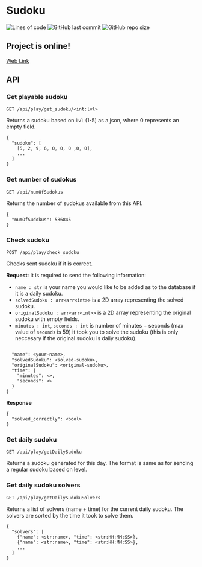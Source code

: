 # Sudoku
![Lines of code](https://img.shields.io/tokei/lines/github/NikolSkvarilova/Sudoku?color=7f6afc&style=for-the-badge)
![GitHub last commit](https://img.shields.io/github/last-commit/NikolSkvarilova/sudoku?color=6ac4fc&style=for-the-badge)
![GitHub repo size](https://img.shields.io/github/repo-size/NikolSkvarilova/sudoku?color=fc6a95&style=for-the-badge)
## Project is online!
[Web Link](http://sudoku.infero.site/)

## API

### Get playable sudoku
`GET /api/play/get_sudoku/<int:lvl>`

Returns a sudoku based on `lvl` (1-5) as a json, where 0 represents an empty field.
```
{
  "sudoku": [
    [5, 2, 9, 6, 0, 0, 0 ,0, 0],
    ...
  ]
}
```

### Get number of sudokus
`GET /api/numOfSudokus`

Returns the number of sudokus available from this API.

```
{
  "numOfSudokus": 586845
}
```

### Check sudoku
`POST /api/play/check_sudoku`

Checks sent sudoku if it is correct. 

**Request**: It is required to send the following information:
  * `name : str` is your name you would like to be added as to the database if it is a daily sudoku.
  * `solvedSudoku : arr<arr<int>>` is a 2D array representing the solved sudoku.
  * `originalSudoku : arr<arr<int>>` is a 2D array representing the original sudoku with empty fields.
  * `minutes : int`, `seconds : int` is number of minutes + seconds (max value of `seconds` is 59) it took you to solve the sudoku (this is only neccesary if the original sudoku is daily sudoku).

```

  "name": <your-name>,
  "solvedSudoku": <solved-sudoku>,
  "originalSudoku": <original-sudoku>,
  "time": {
    "minutes": <>,
    "seconds": <>
  }
}
```

**Response**
```
{
  "solved_correctly": <bool>
}
```

### Get daily sudoku
`GET /api/play/getDailySudoku`

Returns a sudoku generated for this day. The format is same as for sending a regular sudoku based on level.

### Get daily sudoku solvers
`GET /api/play/getDailySudokuSolvers`

Returns a list of solvers (name + time) for the current daily sudoku. The solvers are sorted by the time it took to solve them.

```
{
  "solvers": [
    {"name": <str:name>, "time": <str:HH:MM:SS>},
    {"name": <str:name>, "time": <str:HH:MM:SS>},
    ...
  ]
}
```